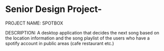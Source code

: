 # Senior Design Project-
PROJECT NAME: SPOTBOX

DESCRIPTION: A desktop application that decides the next song based on the location information and the song playlist of the users who have a spotify account in public areas (cafe restaurant etc.)

